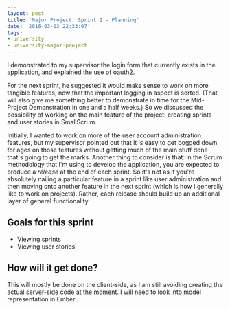 ```yaml
---
layout: post
title: 'Major Project: Sprint 2 - Planning'
date: '2016-03-03 22:33:07'
tags:
- university
- university-major-project
---
```


I demonstrated to my supervisor the login form that currently exists in the application, and explained the use of oauth2.

For the next sprint, he suggested it would make sense to work on more tangible features, now that the important logging in aspect is sorted. (That will also give me something better to demonstrate in time for the Mid-Project Demonstration in one and a half weeks.) So we discussed the possibility of working on the main feature of the project: creating sprints and user stories in SmallScrum.

Initially, I wanted to work on more of the user account administration features, but my supervisor pointed out that it is easy to get bogged down for ages on those features without getting much of the main stuff done that's going to get the marks. Another thing to consider is that: in the Scrum methodology that I'm using to develop the application, you are expected to produce a *release* at the end of each sprint. So it's not as if you're absolutely nailing a particular feature in a sprint like user administration and then moving onto another feature in the next sprint (which is how I generally like to work on projects). Rather, each release should build up an additional layer of general functionality.

## Goals for this sprint
* Viewing sprints
* Viewing user stories

## How will it get done?
This will mostly be done on the client-side, as I am still avoiding creating the actual server-side code at the moment. I will need to look into model representation in Ember.